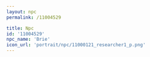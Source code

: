 ```yaml
---
layout: npc
permalink: /11004529

title: Npc
id: '11004529'
npc_name: 'Brie'
icon_url: 'portrait/npc/11000121_researcher1_p.png'
---
```

